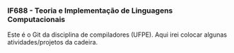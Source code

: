 ### IF688 - Teoria e Implementação de Linguagens Computacionais

Este é o Git da disciplina de compiladores (UFPE). Aqui irei colocar algunas atividades/projetos da cadeira.